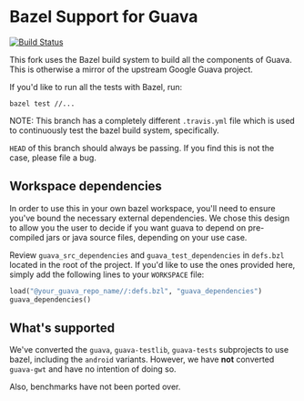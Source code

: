 # Bazel Support for Guava

[![Build Status](https://travis-ci.org/perezd/guava.svg?branch=bazel)](https://travis-ci.org/perezd/guava)

This fork uses the Bazel build system to build all the components of Guava.
This is otherwise a mirror of the upstream Google Guava project.

If you'd like to run all the tests with Bazel, run:

```
bazel test //...
```

NOTE: This branch has a completely different `.travis.yml` file which is used
to continuously test the bazel build system, specifically.

`HEAD` of this branch should always be passing. If you find this is not the case,
please file a bug.

## Workspace dependencies

In order to use this in your own bazel workspace, you'll need to ensure you've
bound the necessary external dependencies. We chose this design to allow you
the user to decide if you want guava to depend on pre-compiled jars or java
source files, depending on your use case.

Review `guava_src_dependencies` and `guava_test_dependencies` in `defs.bzl`
located in the root of the project. If you'd like to use the ones provided here,
simply add the following lines to your `WORKSPACE` file:

```python
load("@your_guava_repo_name//:defs.bzl", "guava_dependencies")
guava_dependencies()
```

## What's supported

We've converted the `guava`, `guava-testlib`, `guava-tests` subprojects to use bazel,
including the `android` variants. However, we have **not** converted `guava-gwt` and
have no intention of doing so.

Also, benchmarks have not been ported over.
